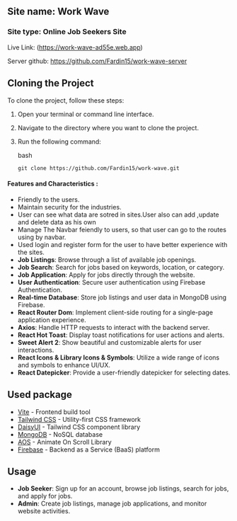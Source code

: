 ## Site name: Work Wave

### Site type: Online Job Seekers Site

Live Link: (https://work-wave-ad55e.web.app)

Server github: https://github.com/Fardin15/work-wave-server

## Cloning the Project

To clone the project, follow these steps:

1. Open your terminal or command line interface.
2. Navigate to the directory where you want to clone the project.
3. Run the following command:

   bash
   
   ``git clone https://github.com/Fardin15/work-wave.git``

#### Features and Characteristics :

- Friendly to the users.
- Maintain security for the industries.
- User can see what data are sotred in sites.User also can add ,update and delete data as his own
- Manage The Navbar feiendly to users, so that user can go to the routes using by navbar.
- Used login and register form for the user to have better experience with the sites.
- **Job Listings**: Browse through a list of available job openings.
- **Job Search**: Search for jobs based on keywords, location, or category.
- **Job Application**: Apply for jobs directly through the website.
- **User Authentication**: Secure user authentication using Firebase Authentication.
- **Real-time Database**: Store job listings and user data in MongoDB using Firebase.
- **React Router Dom**: Implement client-side routing for a single-page application experience.
- **Axios**: Handle HTTP requests to interact with the backend server.
- **React Hot Toast**: Display toast notifications for user actions and alerts.
- **Sweet Alert 2**: Show beautiful and customizable alerts for user interactions.
- **React Icons & Library Icons & Symbols**: Utilize a wide range of icons and symbols to enhance UI/UX.
- **React Datepicker**: Provide a user-friendly datepicker for selecting dates.

## Used package

- [Vite](https://vitejs.dev/) - Frontend build tool
- [Tailwind CSS](https://tailwindcss.com/) - Utility-first CSS framework
- [DaisyUI](https://daisyui.com/) - Tailwind CSS component library
- [MongoDB](https://www.mongodb.com/) - NoSQL database
- [AOS](https://michalsnik.github.io/aos/) - Animate On Scroll Library
- [Firebase](https://firebase.google.com/) - Backend as a Service (BaaS) platform

## Usage

- **Job Seeker**: Sign up for an account, browse job listings, search for jobs, and apply for jobs.
- **Admin**: Create job listings, manage job applications, and monitor website activities.
